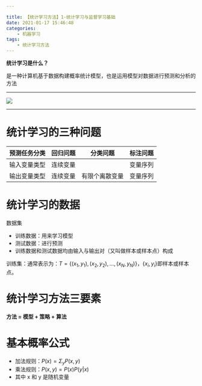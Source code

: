 ```yaml
---

title: 【统计学习方法】1-统计学习与监督学习基础
date: 2021-01-17 15:46:48
categories:
	- 机器学习
tags:
	- 统计学习方法
---
```


**统计学习是什么？**

是一种计算机基于数据构建概率统计模型，也是运用模型对数据进行预测和分析的方法

---

![](https://typoraim.oss-cn-shanghai.aliyuncs.com/image/下载.png)

<!--more-->

---

# 统计学习的三种问题

| 预测任务分类 | 回归问题 |    分类问题    | 标注问题 |
| :----------: | :------: | :------------: | :------: |
| 输入变量类型 | 连续变量 |                | 变量序列 |
| 输出变量类型 | 连续变量 | 有限个离散变量 | 变量序列 |

# 统计学习的数据

数据集

- 训练数据：用来学习模型
- 测试数据：进行预测
- 训练数据和测试数据均由输入与输出对（又叫做样本或样本点）构成

训练集：通常表示为：$T=\{(x_1,y_1),(x_2,y_2),...,(x_N,y_N)\}$，$\{x_i,y_i\}$即样本或样本点。

# 统计学习方法三要素

**方法 = 模型 + 策略 + 算法**

# 基本概率公式

- 加法规则：$P(x)=\Sigma_yP(x,y)$
- 乘法规则：$P(x,y)=P(x)P(y|x)$
- 其中 x 和 y 是随机变量